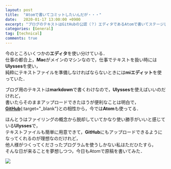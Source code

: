 ```yaml
---
layout: post
title:  "Atomで書いてコミットしたいんだが・・・"
date:   2020-01-17 13:00:00 +0900
excerpt: "ブログのテキストはGitHubの公認（？）エディタであるAtomで書いてステージし，コミットしてフェッチしてるのだけれども・・・"
categories: [General]
tag: [technical]
comments: true
---
```

今のところいくつかの**エディタ**を使い分けている．  
仕事の都合上，**Mac**がメインのマシンなので，仕事でテキストを扱い時には**Ulysses**を使い，  
純粋にテキストファイルを準備しなければならないときには**miエディット**を使っていた．  

ブログ用のテキストは**markdown**で書くわけなので，**Ulysses**を使えばいいのだけれど，  
書いたらそのままアップロードできたほうが便利なことは明白で，
[**GitHub**][gh]{:target="_blank"}との相性から，今では**Atom**も使ってる．

ほんとうはファイリングの概念から脱却していてかなり使い勝手がいいと感じている**Ulysses**で，  
テキストファイルも簡単に用意できて，**GitHub**にもアップロードできるようになってくれるのが理想なのだけれど，  
他人様がつくってくださったプログラムを使うしかない私はただひたすら，  
そんな日が来ることを夢想しつつ，今日もAtomで原稿を書いてみた．  

<a href="https://www.amazon.co.jp/GitHub%E5%AE%9F%E8%B7%B5%E5%85%A5%E9%96%80%E2%94%80%E2%94%80Pull-Request%E3%81%AB%E3%82%88%E3%82%8B%E9%96%8B%E7%99%BA%E3%81%AE%E5%A4%89%E9%9D%A9-WEB-PRESS-plus-ebook/dp/B07JLJSDMJ/ref=as_li_ss_il?__mk_ja_JP=%E3%82%AB%E3%82%BF%E3%82%AB%E3%83%8A&keywords=GitHub&qid=1577256598&sr=8-5&linkCode=li2&tag=palibera-22&linkId=4aec90359112a8a8ccb139c8ec9f87f5&language=ja_JP" target="_blank"><img border="0" src="//ws-fe.amazon-adsystem.com/widgets/q?_encoding=UTF8&ASIN=B07JLJSDMJ&Format=_SL160_&ID=AsinImage&MarketPlace=JP&ServiceVersion=20070822&WS=1&tag=palibera-22&language=ja_JP" ></a><img src="https://ir-jp.amazon-adsystem.com/e/ir?t=palibera-22&language=ja_JP&l=li2&o=9&a=B07JLJSDMJ" width="1" height="1" border="0" alt="" style="border:none !important; margin:0px !important;" />  

[jl]: http://jekyllrb-ja.github.io
[wp]: https://ja.wordpress.org
[xf]: https://www.xfree.ne.jp
[gh]: https://github.com
[gp]: https://pages.github.com
[amz]: https://amzn.to/35YZ31K
